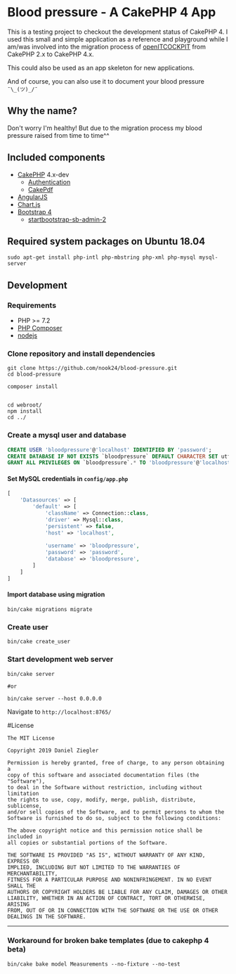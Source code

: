 # Blood pressure - A CakePHP 4 App

This is a testing project to checkout the development status of CakePHP 4.
I used this small and simple application as a reference and playground while I am/was involved
into the migration process of [openITCOCKPIT](https://github.com/it-novum/openITCOCKPIT)
from CakePHP 2.x to CakePHP 4.x. 

This could also be used as an app skeleton for new applications.

And of course, you can also use it to document your blood pressure `¯\_(ツ)_/¯`

## Why the name?
Don't worry I'm healthy!
But due to the migration process my blood pressure raised from time to time^^


## Included components

- [CakePHP](https://github.com/cakephp/cakephp) 4.x-dev
    - [Authentication](https://book.cakephp.org/authentication/1.1/en/)
    - [CakePdf](https://github.com/FriendsOfCake/CakePdf)
- [AngularJS](https://angularjs.org/)
- [Chart.js](https://www.chartjs.org/)
- [Bootstrap 4](https://github.com/twbs/bootstrap)
    - [startbootstrap-sb-admin-2](https://github.com/BlackrockDigital/startbootstrap-sb-admin-2)

## Required system packages on Ubuntu 18.04
````
sudo apt-get install php-intl php-mbstring php-xml php-mysql mysql-server
````

## Development

### Requirements
 - PHP >= 7.2
 - [PHP Composer](https://getcomposer.org/)
 - [nodejs](https://nodejs.org/en/)

### Clone repository and install dependencies
```
git clone https://github.com/nook24/blood-pressure.git
cd blood-pressure

composer install


cd webroot/
npm install
cd ../
```

### Create a mysql user and database
```SQL
CREATE USER 'bloodpressure'@'localhost' IDENTIFIED BY 'password';
CREATE DATABASE IF NOT EXISTS `bloodpressure` DEFAULT CHARACTER SET utf8mb4 DEFAULT COLLATE utf8mb4_general_ci;
GRANT ALL PRIVILEGES ON `bloodpressure`.* TO 'bloodpressure'@'localhost';
```

#### Set MySQL credentials in `config/app.php`
```PHP
[
    'Datasources' => [
        'default' => [
            'className' => Connection::class,
            'driver' => Mysql::class,
            'persistent' => false,
            'host' => 'localhost',
        
            'username' => 'bloodpressure',
            'password' => 'password',
            'database' => 'bloodpressure',
        ]
    ]
]
```

#### Import database using migration
```
bin/cake migrations migrate
```

### Create user
```
bin/cake create_user
```

### Start development web server
````
bin/cake server

#or

bin/cake server --host 0.0.0.0
````

Navigate to `http://localhost:8765/`

#License
```
The MIT License

Copyright 2019 Daniel Ziegler

Permission is hereby granted, free of charge, to any person obtaining a
copy of this software and associated documentation files (the "Software"),
to deal in the Software without restriction, including without limitation
the rights to use, copy, modify, merge, publish, distribute, sublicense,
and/or sell copies of the Software, and to permit persons to whom the
Software is furnished to do so, subject to the following conditions:

The above copyright notice and this permission notice shall be included in
all copies or substantial portions of the Software.

THE SOFTWARE IS PROVIDED "AS IS", WITHOUT WARRANTY OF ANY KIND, EXPRESS OR
IMPLIED, INCLUDING BUT NOT LIMITED TO THE WARRANTIES OF MERCHANTABILITY,
FITNESS FOR A PARTICULAR PURPOSE AND NONINFRINGEMENT. IN NO EVENT SHALL THE
AUTHORS OR COPYRIGHT HOLDERS BE LIABLE FOR ANY CLAIM, DAMAGES OR OTHER
LIABILITY, WHETHER IN AN ACTION OF CONTRACT, TORT OR OTHERWISE, ARISING
FROM, OUT OF OR IN CONNECTION WITH THE SOFTWARE OR THE USE OR OTHER
DEALINGS IN THE SOFTWARE.
```

---

### Workaround for broken bake templates (due to cakephp 4 beta)
````
bin/cake bake model Measurements --no-fixture --no-test
````

